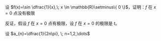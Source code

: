 设 $f(x)=\sin \dfrac{1}{x},\; x \in \mathbb{R}\setminus\{ 0 \}$，证明：$f$ 在 $x=0$ 点没有极限

反证，假设 $f$ 在 $x=0$ 点有极限，设 $f$ 在 $x=0$ 的极限是 $t$。

设 $a_{n}=\dfrac{1}{2n\pi}, \; n=1,2,\dots$